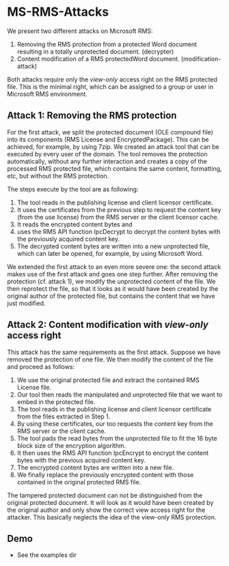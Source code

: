 # MS-RMS-Attacks

We present two different attacks on Microsoft RMS:

1. Removing the RMS protection from a protected Word document resulting in a totally unprotected document. (decrypter)
2. Content modification of a RMS protectedWord document. (modification-attack)

Both attacks require only the *view-only* access right on the RMS protected file.
This is the minimal right, which can be assigned to a group or user in Microsoft RMS environment.

## Attack 1: Removing the RMS protection

For the first attack, we split the protected document (OLE compound file) into its components (RMS License and EncryptedPackage). This can be achieved, for example, by using 7zip. 
We created an attack tool that can be executed by every user of the domain.
The tool removes the protection automatically, without any further interaction and creates a copy of the processed RMS protected file, which contains the same content, formatting, etc, but without the RMS protection.

The steps execute by the tool are as following:

1. The tool reads in the publishing license and client licensor certificate.
2. It uses the certificates from the previous step to request the content key (from the use license) from the RMS server or the client licensor cache.
3. It reads the encrypted content bytes and
4. uses the RMS API function IpcDecrypt to decrypt the content bytes with the previously acquired content key.
5. The decrypted content bytes are written into a new unprotected file, which can later be opened, for example, by using Microsoft Word.

We extended the first attack to an even more severe one: the second attack makes use of the first attack and goes one step further. After removing the protection (cf. attack 1), we modify the unprotected content of the file.
We then reprotect the file, so that it looks as it would have been created by the original author of the protected file, but contains the content that we have just modified.

## Attack 2: Content modification with *view-only* access right

This attack has the same requirements as the first attack.
Suppose we have removed the protection of one file. We then modify the content of the file and proceed as follows:

1. We use the original protected file and extract the contained RMS License file.
2. Our tool then reads the manipulated and unprotected file that we want to embed in the protected file.
3. The tool reads in the publishing license and client licensor certificate from the files extracted in Step 1.
4. By using these certificates, our too requests the content key from the RMS server or the client cache.
5. The tool pads the read bytes from the unprotected file to fit the 16 byte block size of the encryption algorithm.
6. It then uses the RMS API function IpcEncrypt to encrypt the content bytes with the previous acquired content key.
7. The encrypted content bytes are written into a new file.
8. We finally replace the previously encrypted content with those contained in the original protected RMS file.

The tampered protected document can not be distinguished from the original protected document. 
It will look as it would have been created by the original author and only show the correct view access right for the
attacker.
This basically neglects the idea of the view-only RMS protection.

## Demo

- See the examples dir
